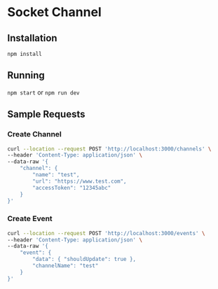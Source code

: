 # Socket Channel

## Installation

`npm install`

## Running

`npm start` or `npm run dev`

## Sample Requests

### Create Channel

``` Bash
curl --location --request POST 'http://localhost:3000/channels' \
--header 'Content-Type: application/json' \
--data-raw '{
    "channel": {
        "name": "test",
        "url": "https://www.test.com",
        "accessToken": "12345abc"
    }
}'
```

### Create Event

``` Bash
curl --location --request POST 'http://localhost:3000/events' \
--header 'Content-Type: application/json' \
--data-raw '{
    "event": {
        "data": { "shouldUpdate": true },
        "channelName": "test"
    }
}'
```
